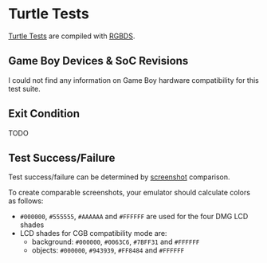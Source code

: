 # Turtle Tests

[Turtle Tests](https://github.com/Powerlated/TurtleTests)
are compiled with [RGBDS](https://github.com/gbdev/rgbds).

## Game Boy Devices & SoC Revisions

I could not find any information on Game Boy hardware compatibility for this test suite.

## Exit Condition

TODO

## Test Success/Failure

Test success/failure can be determined by
[screenshot](https://github.com/c-sp/gameboy-test-roms/tree/master/src/turtle-tests/)
comparison.

To create comparable screenshots,
your emulator should calculate colors as follows:

- `#000000`, `#555555`, `#AAAAAA` and `#FFFFFF` are used for the four DMG LCD
  shades
- LCD shades for CGB compatibility mode are:
  - background: `#000000`, `#0063C6`, `#7BFF31` and `#FFFFFF`
  - objects: `#000000`, `#943939`, `#FF8484` and `#FFFFFF`
